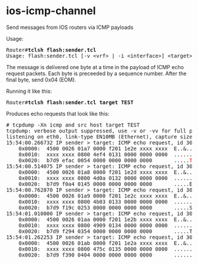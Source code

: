 # ios-icmp-channel
Send messages from IOS routers via ICMP payloads

Usage:
<pre>
Router#<b>tclsh flash:sender.tcl</b>
Usage: flash:sender.tcl [-v &lt;vrf&gt; | -i &lt;interface&gt;] &lt;target&gt; some message goes here
</pre>

The message is delivered one byte at a time in the payload of ICMP echo request packets. Each byte is preceeded by a sequence number. After the final byte, send 0x04 (EOM).

Running it like this:
<pre>
Router#<b>tclsh flash:sender.tcl target TEST</b>
</pre>

Produces echo requests that look like this:
<pre>
# tcpdump -Xn icmp and src host target TEST
tcpdump: verbose output suppressed, use -v or -vv for full protocol decode
listening on eth0, link-type EN10MB (Ethernet), capture size 65535 bytes
15:54:00.266732 IP sender &gt; target: ICMP echo request, id 305, seq 0, length 18
	0x0000:  4500 0026 01a7 0000 f201 1e2e xxxx xxxx  E..&............
	0x0010:  xxxx xxxx 0800 4ef4 0131 0000 0000 0000  ......N..1......
	0x0020:  b7d9 efac 0054 0000 0000 0000 0000       .....<font color="red">T</font>........
15:54:00.514075 IP sender &gt; target: ICMP echo request, id 306, seq 0, length 18
	0x0000:  4500 0026 01a8 0000 f201 1e2d xxxx xxxx  E..&.......-....
	0x0010:  xxxx xxxx 0800 4d0a 0132 0000 0000 0000  ......M..2......
	0x0020:  b7d9 f0a4 0145 0000 0000 0000 0000       .....E........
15:54:00.762870 IP sender &gt; target: ICMP echo request, id 307, seq 0, length 18
	0x0000:  4500 0026 01a9 0000 f201 1e2c xxxx xxxx  E..&.......,....
	0x0010:  xxxx xxxx 0800 4b03 0133 0000 0000 0000  ......K..3......
	0x0020:  b7d9 f19c 0253 0000 0000 0000 0000       .....S........
15:54:01.010000 IP sender &gt; target: ICMP echo request, id 308, seq 0, length 18
	0x0000:  4500 0026 01aa 0000 f201 1e2b xxxx xxxx  E..&.......+....
	0x0010:  xxxx xxxx 0800 4909 0134 0000 0000 0000  ......I..4......
	0x0020:  b7d9 f294 0354 0000 0000 0000 0000       .....T........
15:54:01.262253 IP sender &gt; target: ICMP echo request, id 309, seq 0, length 18
	0x0000:  4500 0026 01ab 0000 f201 1e2a xxxx xxxx  E..&.......*....
	0x0010:  xxxx xxxx 0800 475c 0135 0000 0000 0000  ......G\.5......
	0x0020:  b7d9 f390 0404 0000 0000 0000 0000       ..............
</pre>
